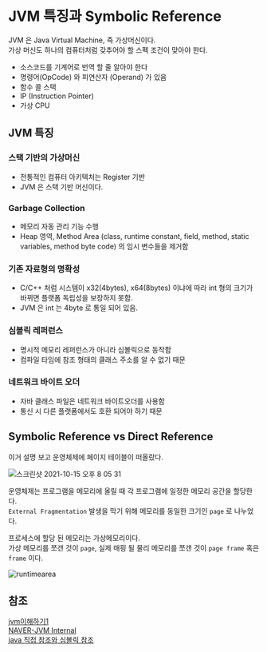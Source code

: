 
# JVM 특징과 Symbolic Reference

JVM 은 Java Virtual Machine, 즉 가상머신이다.</br>
가상 머신도 하나의 컴퓨터처럼 갖추어야 할 스펙 조건이 맞아야 한다. </br>

- 소스코드를 기계어로 번역 할 줄 알아야 한다
- 명령어(OpCode) 와 피연산자 (Operand) 가 있음
- 함수 콜 스택
- IP (Instruction Pointer)
- 가상 CPU

## JVM 특징

### 스택 기반의 가상머신
- 전통적인 컴퓨터 아키텍처는 Register 기반
- JVM 은 스택 기반 머신이다.

### Garbage Collection
- 메모리 자동 관리 기능 수행
- Heap 영역, Method Area (class, runtime constant, field, method, static variables, method byte code) 의 임시 변수들을 제거함

### 기존 자료형의 명확성
- C/C++ 처럼 시스템이 x32(4bytes), x64(8bytes) 이냐에 따라 int 형의 크기가 바뀌면 플랫폼 독립성을 보장하지 못함.
- JVM 은 int 는 4byte 로 통일 되어 있음. 

### 심볼릭 레퍼런스
- 명시적 메모리 레퍼런스가 아니라 심볼릭으로 동작함
- 컴파일 타임에 참조 형태의 클래스 주소를 알 수 없기 때문 

### 네트워크 바이트 오더
- 자바 클래스 파일은 네트워크 바이트오더를 사용함
- 통신 시 다른 플랫폼에서도 호환 되어야 하기 때문 


## Symbolic Reference vs Direct Reference

이거 설명 보고 운영체제에 페이지 테이블이 떠올랐다. 

![스크린샷 2021-10-15 오후 8 05 31](https://user-images.githubusercontent.com/45758481/137477770-359cb582-4cb2-4f98-8e5d-f3368ec29b83.png)


운영체제는 프로그램을 메모리에 올릴 때 각 프로그램에 일정한 메모리 공간을 할당한다.</br>
`External Fragmentation` 발생을 막기 위해 메모리를 동일한 크기인 `page` 로 나누었다.</br>

프로세스에 할당 된 메모리는 가상메모리이다.</br>
가상 메모리를 쪼갠 것이 `page`, 실제 매핑 될 물리 메모리를 쪼갠 것이 `page frame` 혹은 `frame` 이다.</br>


![runtimearea](https://user-images.githubusercontent.com/45758481/137478241-444199ad-892a-4f10-8427-402508ac2684.png)



## 참조
[jvm이해하기1](https://happy-coding-day.tistory.com/123)</br>
[NAVER-JVM Internal](https://d2.naver.com/helloworld/1230)</br>
[java 직접 참조와 심볼릭 참조](https://topic.alibabacloud.com/a/java-virtual-machines-symbolic-references-and-direct-font-colorredreferencefont-understanding_1_27_30293654.html) </br>
